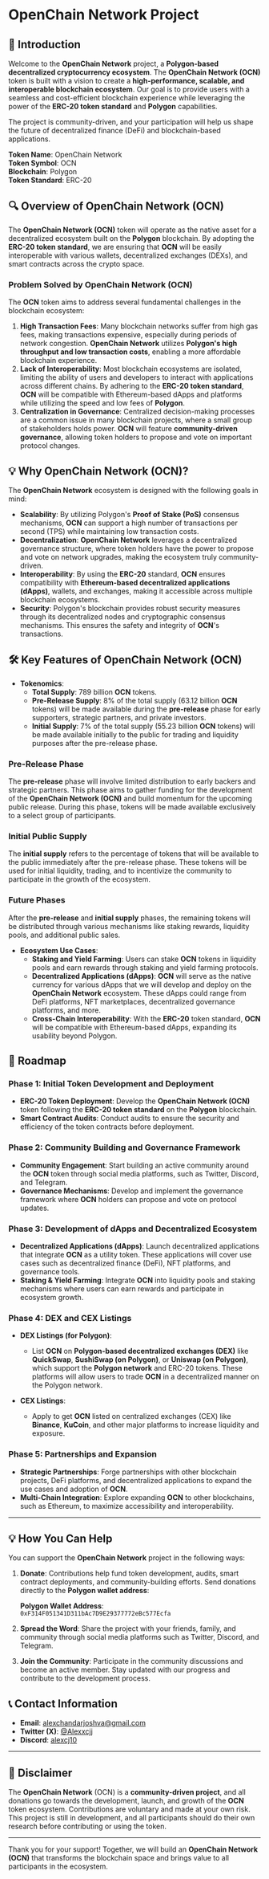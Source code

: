 # OpenChain Network Project

## 🚀 Introduction
Welcome to the **OpenChain Network** project, a **Polygon-based decentralized cryptocurrency ecosystem**. The **OpenChain Network (OCN)** token is built with a vision to create a **high-performance, scalable, and interoperable blockchain ecosystem**. Our goal is to provide users with a seamless and cost-efficient blockchain experience while leveraging the power of the **ERC-20 token standard** and **Polygon** capabilities.

The project is community-driven, and your participation will help us shape the future of decentralized finance (DeFi) and blockchain-based applications.

**Token Name**: OpenChain Network  
**Token Symbol**: OCN  
**Blockchain**: Polygon  
**Token Standard**: ERC-20  

## 🔍 Overview of OpenChain Network (OCN)
The **OpenChain Network (OCN)** token will operate as the native asset for a decentralized ecosystem built on the **Polygon** blockchain. By adopting the **ERC-20 token standard**, we are ensuring that **OCN** will be easily interoperable with various wallets, decentralized exchanges (DEXs), and smart contracts across the crypto space.

### Problem Solved by OpenChain Network (OCN)
The **OCN** token aims to address several fundamental challenges in the blockchain ecosystem:
1. **High Transaction Fees**: Many blockchain networks suffer from high gas fees, making transactions expensive, especially during periods of network congestion. **OpenChain Network** utilizes **Polygon's high throughput and low transaction costs**, enabling a more affordable blockchain experience.
2. **Lack of Interoperability**: Most blockchain ecosystems are isolated, limiting the ability of users and developers to interact with applications across different chains. By adhering to the **ERC-20 token standard**, **OCN** will be compatible with Ethereum-based dApps and platforms while utilizing the speed and low fees of **Polygon**.
3. **Centralization in Governance**: Centralized decision-making processes are a common issue in many blockchain projects, where a small group of stakeholders holds power. **OCN** will feature **community-driven governance**, allowing token holders to propose and vote on important protocol changes.

## 💡 Why OpenChain Network (OCN)?
The **OpenChain Network** ecosystem is designed with the following goals in mind:
- **Scalability**: By utilizing Polygon's **Proof of Stake (PoS)** consensus mechanisms, **OCN** can support a high number of transactions per second (TPS) while maintaining low transaction costs.
- **Decentralization**: **OpenChain Network** leverages a decentralized governance structure, where token holders have the power to propose and vote on network upgrades, making the ecosystem truly community-driven.
- **Interoperability**: By using the **ERC-20** standard, **OCN** ensures compatibility with **Ethereum-based decentralized applications (dApps)**, wallets, and exchanges, making it accessible across multiple blockchain ecosystems.
- **Security**: Polygon's blockchain provides robust security measures through its decentralized nodes and cryptographic consensus mechanisms. This ensures the safety and integrity of **OCN**'s transactions.

## 🛠️ Key Features of OpenChain Network (OCN)
- **Tokenomics**:
  - **Total Supply**: 789 billion **OCN** tokens.
  - **Pre-Release Supply**: 8% of the total supply (63.12 billion **OCN** tokens) will be made available during the **pre-release** phase for early supporters, strategic partners, and private investors.
  - **Initial Supply**: 7% of the total supply (55.23 billion **OCN** tokens) will be made available initially to the public for trading and liquidity purposes after the pre-release phase.

### Pre-Release Phase
The **pre-release** phase will involve limited distribution to early backers and strategic partners. This phase aims to gather funding for the development of the **OpenChain Network (OCN)** and build momentum for the upcoming public release. During this phase, tokens will be made available exclusively to a select group of participants.

### Initial Public Supply
The **initial supply** refers to the percentage of tokens that will be available to the public immediately after the pre-release phase. These tokens will be used for initial liquidity, trading, and to incentivize the community to participate in the growth of the ecosystem.

### Future Phases
After the **pre-release** and **initial supply** phases, the remaining tokens will be distributed through various mechanisms like staking rewards, liquidity pools, and additional public sales.

- **Ecosystem Use Cases**:
  - **Staking and Yield Farming**: Users can stake **OCN** tokens in liquidity pools and earn rewards through staking and yield farming protocols.
  - **Decentralized Applications (dApps)**: **OCN** will serve as the native currency for various dApps that we will develop and deploy on the **OpenChain Network** ecosystem. These dApps could range from DeFi platforms, NFT marketplaces, decentralized governance platforms, and more.
  - **Cross-Chain Interoperability**: With the **ERC-20** token standard, **OCN** will be compatible with Ethereum-based dApps, expanding its usability beyond Polygon.

## 🚀 Roadmap
### Phase 1: **Initial Token Development and Deployment**
- **ERC-20 Token Deployment**: Develop the **OpenChain Network (OCN)** token following the **ERC-20 token standard** on the **Polygon** blockchain.
- **Smart Contract Audits**: Conduct audits to ensure the security and efficiency of the token contracts before deployment.
  
### Phase 2: **Community Building and Governance Framework**
- **Community Engagement**: Start building an active community around the **OCN** token through social media platforms, such as Twitter, Discord, and Telegram.
- **Governance Mechanisms**: Develop and implement the governance framework where **OCN** holders can propose and vote on protocol updates.

### Phase 3: **Development of dApps and Decentralized Ecosystem**
- **Decentralized Applications (dApps)**: Launch decentralized applications that integrate **OCN** as a utility token. These applications will cover use cases such as decentralized finance (DeFi), NFT platforms, and governance tools.
- **Staking & Yield Farming**: Integrate **OCN** into liquidity pools and staking mechanisms where users can earn rewards and participate in ecosystem growth.

### Phase 4: **DEX and CEX Listings**
- **DEX Listings (for Polygon)**:  
  - List **OCN** on **Polygon-based decentralized exchanges (DEX)** like **QuickSwap**, **SushiSwap (on Polygon)**, or **Uniswap (on Polygon)**, which support the **Polygon network** and ERC-20 tokens. These platforms will allow users to trade **OCN** in a decentralized manner on the Polygon network.

- **CEX Listings**:  
  - Apply to get **OCN** listed on centralized exchanges (CEX) like **Binance**, **KuCoin**, and other major platforms to increase liquidity and exposure.

### Phase 5: **Partnerships and Expansion**
- **Strategic Partnerships**: Forge partnerships with other blockchain projects, DeFi platforms, and decentralized applications to expand the use cases and adoption of **OCN**.
- **Multi-Chain Integration**: Explore expanding **OCN** to other blockchains, such as Ethereum, to maximize accessibility and interoperability.

---

## 💡 How You Can Help
You can support the **OpenChain Network** project in the following ways:
1. **Donate**: Contributions help fund token development, audits, smart contract deployments, and community-building efforts. Send donations directly to the **Polygon wallet address**:
   
   **Polygon Wallet Address**:  
   `0xF314F051341D311bAc7D9E29377772eBc577Ecfa`

2. **Spread the Word**: Share the project with your friends, family, and community through social media platforms such as Twitter, Discord, and Telegram.
3. **Join the Community**: Participate in the community discussions and become an active member. Stay updated with our progress and contribute to the development process.

## 📞 Contact Information
- **Email**: [alexchandarjoshva@gmail.com](mailto:alexchandarjoshva@gmail.com)
- **Twitter (X)**: [@Alexxcjj](https://twitter.com/Alexxcjj)
- **Discord**: [alexcj10](https://discord.com/users/alexcj10)

---

## 💬 Disclaimer
The **OpenChain Network** (OCN) is a **community-driven project**, and all donations go towards the development, launch, and growth of the **OCN** token ecosystem. Contributions are voluntary and made at your own risk. This project is still in development, and all participants should do their own research before contributing or using the token.

---

Thank you for your support! Together, we will build an **OpenChain Network (OCN)** that transforms the blockchain space and brings value to all participants in the ecosystem.
